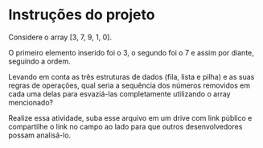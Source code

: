 # Instruções do projeto
Considere o array [3, 7, 9, 1, 0].

O primeiro elemento inserido foi o 3, o segundo foi o 7 e assim por diante, seguindo a ordem.

Levando em conta as três estruturas de dados (fila, lista e pilha) e as suas regras de operações, qual seria a sequência dos números removidos em cada uma delas para esvaziá-las completamente utilizando o array mencionado?

Realize essa atividade, suba esse arquivo em um drive com link público e compartilhe o link no campo ao lado para que outros desenvolvedores possam analisá-lo.